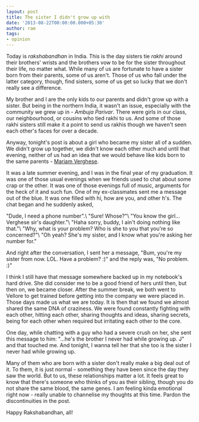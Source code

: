 ```yaml
---
layout: post
title: The sister I didn't grow up with
date: '2013-08-22T00:00:00.000+05:30'
author: ram
tags:
- opinion
---
```



Today is _rakshabandhan_ in India. This is the day sisters tie _rakhi_ around their brothers' wrists and the brothers vow to be for the sister throughout their life, no matter what. While many of us are fortunate to have a sister born from their parents, some of us aren't. Those of us who fall under the latter category, though, find sisters, some of us get so lucky that we don't really see a difference.

My brother and I are the only kids to our parents and didn't grow up with a sister. But being in the northern India, it wasn't an issue, especially with the community we grew up in - _Ambuja Parivar_. There were girls in our class, our neighbourhood, or cousins who tied rakhi to us. And some of those rakhi sisters still make it a point to send us rakhis though we haven't seen each other's faces for over a decade.

Anyway, tonight's post is about a girl who became my sister all of a sudden. We didn't grow up together, we didn't know each other much and until that evening, neither of us had an idea that we would behave like kids born to the same parents - [Mariam Verghese](http://plus.google.com/110136017737942642289).

It was a late summer evening, and I was in the final year of my graduation. It was one of those usual evenings when we friends used to chat about some crap or the other. It was one of those evenings full of music, arguments for the heck of it and such fun. One of my ex-classmates sent me a message out of the blue. It was one filled with hi, how are you, and other h's. The chat began and he suddenly asked,

"Dude, I need a phone number".\\
"Sure! Whose?"\\
"You know the girl... Verghese sir's daughter."\\
"Haha sorry, buddy, I ain't doing nothing like that."\\
"Why, what is your problem? Who is she to you that you're so concerned?"\\
"Oh yeah? She's my sister, and I know what you're asking her number for."

And right after the conversation, I sent her a message, "Bum, you're my sister from now. LOL. Have a problem? :)" and the reply was, "No problem. :)"

I think I still have that message somewhere backed up in my notebook's hard drive. She did consider me to be a good friend of hers until then, but then on, we became closer. After the summer break, we both went to Vellore to get trained before getting into the company we were placed in. Those days made us what we are today. It is then that we found we almost shared the same DNA of craziness. We were found constantly fighting with each other, hitting each other, sharing thoughts and ideas, sharing secrets, being for each other when required but irritating each other to the core.

One day, while chatting with a guy who had a severe crush on her, she sent this message to him: "...he's the brother I never had while growing up. J" and that touched me. And tonight, I wanna tell her that she too is the sister I never had while growing up.

Many of them who are born with a sister don't really make a big deal out of it. To them, it is just normal - something they have been since the day they saw the world. But to us, these relationships matter a lot. It feels great to know that there's someone who thinks of you as their sibling, though you do not share the same blood, the same genes. I am feeling kinda emotional right now - really unable to channelise my thoughts at this time. Pardon the discontinuities in the post.

Happy Rakshabandhan, all!
